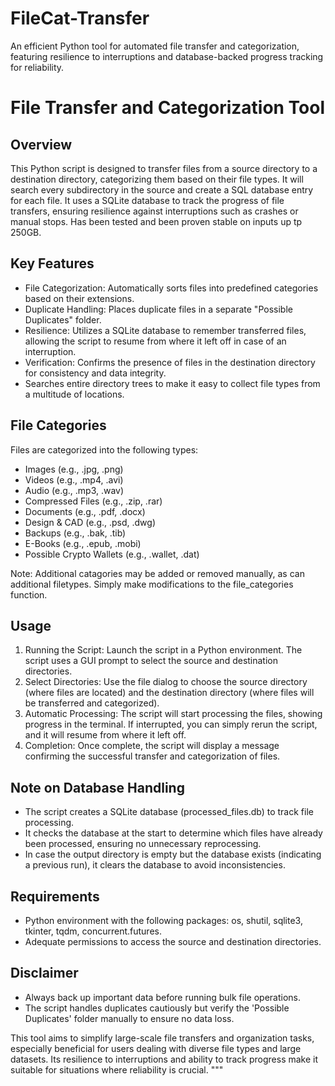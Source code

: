 # FileCat-Transfer
An efficient Python tool for automated file transfer and categorization, featuring resilience to interruptions and database-backed progress tracking for reliability.


# File Transfer and Categorization Tool
Overview
--------
This Python script is designed to transfer files from a source directory to a destination directory, categorizing them based on their file types. It will search every subdirectory in the source and create a SQL database entry for each file. It uses a SQLite database to track the progress of file transfers, ensuring resilience against interruptions such as crashes or manual stops. Has been tested and been proven stable on inputs up tp 250GB.

Key Features
------------
- File Categorization: Automatically sorts files into predefined categories based on their extensions.
- Duplicate Handling: Places duplicate files in a separate "Possible Duplicates" folder.
- Resilience: Utilizes a SQLite database to remember transferred files, allowing the script to resume from where it left off in case of an interruption.
- Verification: Confirms the presence of files in the destination directory for consistency and data integrity.
- Searches entire directory trees to make it easy to collect file types from a multitude of locations. 

File Categories
---------------
Files are categorized into the following types:
- Images (e.g., .jpg, .png)
- Videos (e.g., .mp4, .avi)
- Audio (e.g., .mp3, .wav)
- Compressed Files (e.g., .zip, .rar)
- Documents (e.g., .pdf, .docx)
- Design & CAD (e.g., .psd, .dwg)
- Backups (e.g., .bak, .tib)
- E-Books (e.g., .epub, .mobi)
- Possible Crypto Wallets (e.g., .wallet, .dat)
  
Note: Additional catagories may be added or removed manually, as can additional filetypes. Simply make modifications to the file_categories function. 

Usage
-----
1. Running the Script: Launch the script in a Python environment. The script uses a GUI prompt to select the source and destination directories.
2. Select Directories: Use the file dialog to choose the source directory (where files are located) and the destination directory (where files will be transferred and categorized).
3. Automatic Processing: The script will start processing the files, showing progress in the terminal. If interrupted, you can simply rerun the script, and it will resume from where it left off.
4. Completion: Once complete, the script will display a message confirming the successful transfer and categorization of files.

Note on Database Handling
-------------------------
- The script creates a SQLite database (processed_files.db) to track file processing.
- It checks the database at the start to determine which files have already been processed, ensuring no unnecessary reprocessing.
- In case the output directory is empty but the database exists (indicating a previous run), it clears the database to avoid inconsistencies.

Requirements
------------
- Python environment with the following packages: os, shutil, sqlite3, tkinter, tqdm, concurrent.futures.
- Adequate permissions to access the source and destination directories.

Disclaimer
----------
- Always back up important data before running bulk file operations.
- The script handles duplicates cautiously but verify the 'Possible Duplicates' folder manually to ensure no data loss.

This tool aims to simplify large-scale file transfers and organization tasks, especially beneficial for users dealing with diverse file types and large datasets. Its resilience to interruptions and ability to track progress make it suitable for situations where reliability is crucial.
"""
